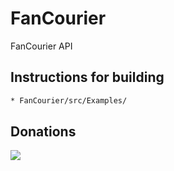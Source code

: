 # FanCourier
FanCourier API
## Instructions for building
```sh
* FanCourier/src/Examples/
```
## Donations
[![](https://www.paypalobjects.com/en_US/i/btn/btn_donateCC_LG.gif)](https://www.paypal.com/cgi-bin/webscr?cmd=_s-xclick&hosted_button_id=KS4XJG9NAJTF4)
